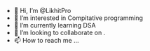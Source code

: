 - 👋 Hi, I’m @LikhitPro
- 👀 I’m interested in Compitative programming
- 🌱 I’m currently learning DSA
-  💞️ I’m looking to collaborate on .
- 📫 How to reach me ...

<!---
LikhitPro/LikhitPro is a ✨ special ✨ repository because its `README.md` (this file) appears on your GitHub profile.
You can click the Preview link to take a look at your changes.
--->

